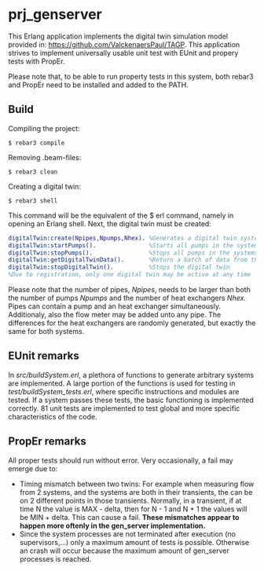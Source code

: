 prj_genserver
=====

This Erlang application implements the digital twin simulation model provided in:
https://github.com/ValckenaersPaul/TAGP.
This application strives to implement universally usable unit test with EUnit and propery tests with PropEr.

Please note that, to be able to run property tests in this system, both rebar3 and PropEr need to be installed and added to the PATH.

Build
-----
Compiling the project:

    $ rebar3 compile
Removing .beam-files:

    $ rebar3 clean
Creating a digital twin:

    $ rebar3 shell
This command will be the equivalent of the $ erl command, namely in opening an Erlang shell.
Next, the digital twin must be created:
```Erlang
digitalTwin:create(Npipes,Npumps,Nhex). %Generates a digital twin system
digitalTwin:startPumps().               %Starts all pumps in the systems
digitalTwin:stopPumps().                %Stops all pumps in the systems
digitalTwin:getDigitalTwinData().       %Return a batch of data from the systems
digitalTwin:stopDigitalTwin().          %Stops the digital twin
%Due to registration, only one digital twin may be active at any time
```
Please note that the number of pipes, _Npipes_, needs to be larger than both the number of pumps _Npumps_ and the number of heat
 exchangers _Nhex_. Pipes can contain a pump and an heat exchanger simultaneously. Additionaly, also the flow meter may be added unto any pipe.
The differences for the heat exchangers are randomly generated, but exactly the same for both systems.

EUnit remarks
-----
In *src/buildSystem.erl*, a plethora of functions to generate arbitrary systems are implemented. A large portion of the functions is used for testing in *test/buildSystem_tests.erl*, where specific instructions and modules are tested. If a system passes these tests, the basic functioning is implemented correctly. 81 unit tests are implemented to test global and more specific characteristics of the code.

PropEr remarks
-----

All proper tests should run without error. Very occasionally, a fail may emerge due to:

- Timing mismatch between two twins: For example when measuring flow from 2 systems, and the systems are both in their transients, the can be on 2 different points in those transients. Normally, in a transient, if at time N the value is MAX - delta, then for N - 1 and N + 1 the values will be MIN + delta. This can cause a fail. **These mismatches appear to happen more oftenly in the gen_server implementation.**
- Since the system processes are not terminated after execution (no supervisors,...) only a maximum amount of tests is possible. Otherwise an crash will occur because the maximum amount of gen_server processes is reached.
